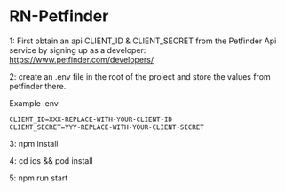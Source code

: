 # RN-Petfinder

1: First obtain an api CLIENT_ID & CLIENT_SECRET from the Petfinder Api service by signing up as a developer: https://www.petfinder.com/developers/

2: create an .env file in the root of the project and store the values from petfinder there.

Example .env

```
CLIENT_ID=XXX-REPLACE-WITH-YOUR-CLIENT-ID
CLIENT_SECRET=YYY-REPLACE-WITH-YOUR-CLIENT-SECRET
```

3: npm install

4: cd ios && pod install

5: npm run start
